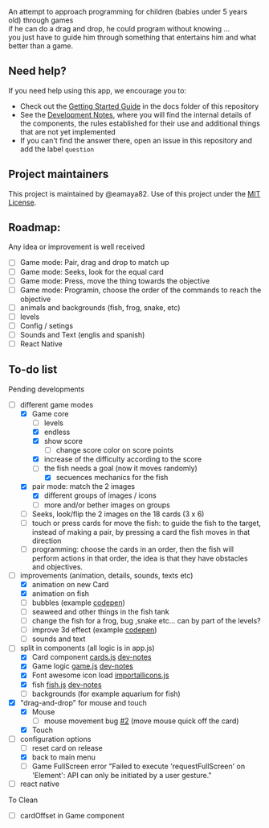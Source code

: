 An attempt to approach programming for children (babies under 5 years old) through games  
if he can do a drag and drop, he could program without knowing ...  
you just have to guide him through something that entertains him and what better than a game.  

## Need help?

If you need help using this app, we encourage you to:  

- Check out the [Getting Started Guide](docs/getting-started.md) in the docs folder of this repository
- See the [Development Notes](docs/dev-notes.md), where you will find the internal details of the components, the rules established for their use and additional things that are not yet implemented
- If you can't find the answer there, open an issue in this repository and add the label `question`

## Project maintainers

This project is maintained by @eamaya82. Use of this project under the [MIT License](LICENSE).  


## Roadmap:
Any idea or improvement is well received  

- [ ] Game mode: Pair, drag and drop to match up
- [ ] Game mode: Seeks, look for the equal card
- [ ] Game mode: Press, move the thing towards the objective
- [ ] Game mode: Programin, choose the order of the commands to reach the objective
- [ ] animals and backgrounds (fish, frog, snake, etc)
- [ ] levels
- [ ] Config / setings
- [ ] Sounds and Text (englis and spanish)
- [ ] React Native
 
## To-do list
Pending developments  

- [ ] different game modes
  - [x] Game core
    - [ ] levels
    - [x] endless
    - [x] show score
      - [ ] change score color on score points
    - [x] increase of the difficulty according to the score
    - [ ] the fish needs a goal (now it moves randomly)
      - [x] secuences mechanics for the fish
  - [x] pair mode: match the 2 images
    - [x] different groups of images / icons
    - [ ] more and/or bether images on groups
  - [ ] Seeks, look/flip the 2 images on the 18 cards (3 x 6)
  - [ ] touch or press cards for move the fish: to guide the fish to the target, instead of making a pair, by pressing a card the fish moves in that direction
  - [ ] programming: choose the cards in an order, then the fish will perform actions in that order, the idea is that they have obstacles and objectives.
- [ ] improvements (animation, details, sounds, texts etc)  
  - [x] animation on new Card  
  - [x] animation on fish
  - [ ] bubbles (example [codepen][cpbubbles])  
  - [ ] seaweed and other things in the fish tank
  - [ ] change the fish for a frog, bug ,snake etc... can by part of the levels?
  - [ ] improve 3d effect (example [codepen][cp3deffect])  
  - [ ] sounds and text
- [ ] split in components (all logic is in app.js)
	- [x] Card component [cards.js](src/components/cards.js) [dev-notes](docs/dev-notes.md#cards)
	- [x] Game logic [game.js](src/components/game.js) [dev-notes](docs/dev-notes.md#game)
	- [x] Font awesome icon load [importallicons.js](src/components/importallicons.js)
  - [x] fish [fish.js](src/components/fish.js) [dev-notes](docs/dev-notes.md#fish)
  - [ ] backgrounds (for example aquarium for fish)
- [x] "drag-and-drop" for mouse and touch
  - [x] Mouse
    - [ ] mouse movement bug [#2](/../../issues/2) (move mouse quick off the card)
  - [x] Touch
- [ ] configuration options
  - [ ] reset card on release
  - [x] back to main menu
  - [ ] Game FullScreen error "Failed to execute 'requestFullScreen' on 'Element': API can only be initiated by a user gesture."
- [ ] react native

To Clean  
- [ ] cardOffset in Game component


[cpbubbles]: https://codepen.io/matchboxhero/pen/LzdgOv?editors=1100
[cp3deffect]: https://codepen.io/ameyraut/pen/mzktE?editors=1100
